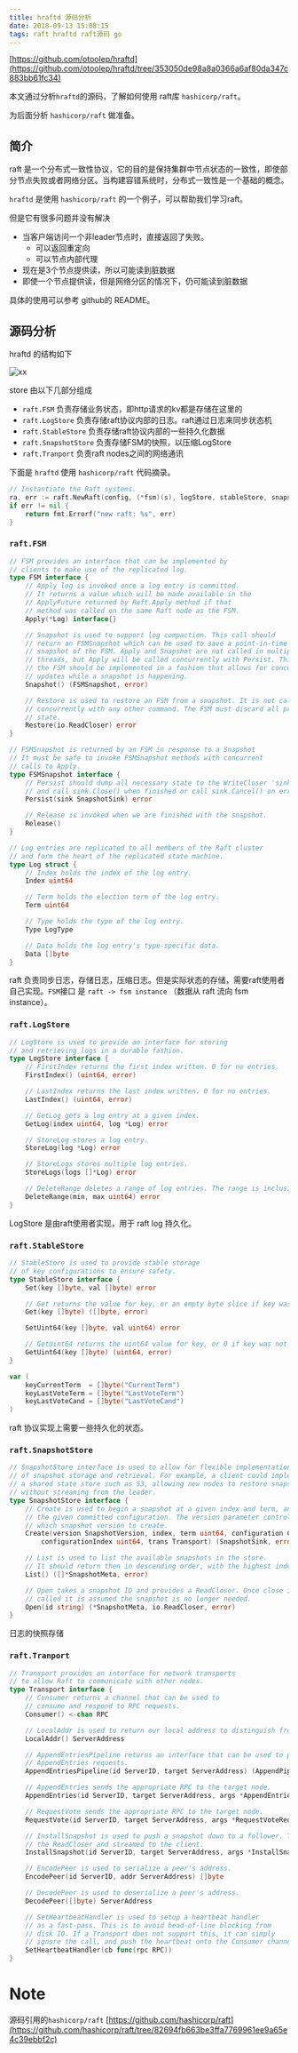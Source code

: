 ```yaml
---
title: hraftd 源码分析
date: 2018-09-13 15:08:15
tags: raft hraftd raft源码 go
---
```


[https://github.com/otoolep/hraftd](https://github.com/otoolep/hraftd/tree/353050de98a8a0366a6af80da347c883bb61fc34)

本文通过分析`hraftd`的源码，了解如何使用 raft库 `hashicorp/raft`。

为后面分析 `hashicorp/raft` 做准备。

## 简介

raft 是一个分布式一致性协议，它的目的是保持集群中节点状态的一致性，即使部分节点失败或者网络分区。当构建容错系统时，分布式一致性是一个基础的概念。

`hraftd` 是使用 `hashicorp/raft` 的一个例子，可以帮助我们学习raft。

但是它有很多问题并没有解决
- 当客户端访问一个非leader节点时，直接返回了失败。
	- 可以返回重定向
	- 可以节点内部代理
- 现在是3个节点提供读，所以可能读到脏数据
- 即使一个节点提供读，但是网络分区的情况下，仍可能读到脏数据

具体的使用可以参考 github的 README。

## 源码分析

hraftd 的结构如下

![xx](./hraftd_arch.png)

store 由以下几部分组成
- `raft.FSM` 负责存储业务状态，即http请求的kv都是存储在这里的
- `raft.LogStore` 负责存储raft协议内部的日志。raft通过日志来同步状态机
- `raft.StableStore` 负责存储raft协议内部的一些持久化数据
- `raft.SnapshotStore` 负责存储FSM的快照，以压缩LogStore
- `raft.Tranport` 负责raft nodes之间的网络通讯

下面是 `hraftd` 使用 `hashicorp/raft` 代码摘录。
```go
// Instantiate the Raft systems.
ra, err := raft.NewRaft(config, (*fsm)(s), logStore, stableStore, snapshots, transport)
if err != nil {
	return fmt.Errorf("new raft: %s", err)
}
```

### `raft.FSM`

```go
// FSM provides an interface that can be implemented by
// clients to make use of the replicated log.
type FSM interface {
	// Apply log is invoked once a log entry is committed.
	// It returns a value which will be made available in the
	// ApplyFuture returned by Raft.Apply method if that
	// method was called on the same Raft node as the FSM.
	Apply(*Log) interface{}

	// Snapshot is used to support log compaction. This call should
	// return an FSMSnapshot which can be used to save a point-in-time
	// snapshot of the FSM. Apply and Snapshot are not called in multiple
	// threads, but Apply will be called concurrently with Persist. This means
	// the FSM should be implemented in a fashion that allows for concurrent
	// updates while a snapshot is happening.
	Snapshot() (FSMSnapshot, error)

	// Restore is used to restore an FSM from a snapshot. It is not called
	// concurrently with any other command. The FSM must discard all previous
	// state.
	Restore(io.ReadCloser) error
}

// FSMSnapshot is returned by an FSM in response to a Snapshot
// It must be safe to invoke FSMSnapshot methods with concurrent
// calls to Apply.
type FSMSnapshot interface {
	// Persist should dump all necessary state to the WriteCloser 'sink',
	// and call sink.Close() when finished or call sink.Cancel() on error.
	Persist(sink SnapshotSink) error

	// Release is invoked when we are finished with the snapshot.
	Release()
}

// Log entries are replicated to all members of the Raft cluster
// and form the heart of the replicated state machine.
type Log struct {
	// Index holds the index of the log entry.
	Index uint64

	// Term holds the election term of the log entry.
	Term uint64

	// Type holds the type of the log entry.
	Type LogType

	// Data holds the log entry's type-specific data.
	Data []byte
}
```

raft 负责同步日志，存储日志，压缩日志。但是实际状态的存储，需要raft使用者自己实现。`FSM`接口 是 `raft -> fsm instance` （数据从 raft 流向 fsm instance）。

### `raft.LogStore`

```go
// LogStore is used to provide an interface for storing
// and retrieving logs in a durable fashion.
type LogStore interface {
	// FirstIndex returns the first index written. 0 for no entries.
	FirstIndex() (uint64, error)

	// LastIndex returns the last index written. 0 for no entries.
	LastIndex() (uint64, error)

	// GetLog gets a log entry at a given index.
	GetLog(index uint64, log *Log) error

	// StoreLog stores a log entry.
	StoreLog(log *Log) error

	// StoreLogs stores multiple log entries.
	StoreLogs(logs []*Log) error

	// DeleteRange deletes a range of log entries. The range is inclusive.
	DeleteRange(min, max uint64) error
}
```

LogStore 是由raft使用者实现，用于 raft log 持久化。

### `raft.StableStore`

```go
// StableStore is used to provide stable storage
// of key configurations to ensure safety.
type StableStore interface {
	Set(key []byte, val []byte) error

	// Get returns the value for key, or an empty byte slice if key was not found.
	Get(key []byte) ([]byte, error)

	SetUint64(key []byte, val uint64) error

	// GetUint64 returns the uint64 value for key, or 0 if key was not found.
	GetUint64(key []byte) (uint64, error)
}

var (
	keyCurrentTerm  = []byte("CurrentTerm")
	keyLastVoteTerm = []byte("LastVoteTerm")
	keyLastVoteCand = []byte("LastVoteCand")
)
```

raft 协议实现上需要一些持久化的状态。

### `raft.SnapshotStore`

```go
// SnapshotStore interface is used to allow for flexible implementations
// of snapshot storage and retrieval. For example, a client could implement
// a shared state store such as S3, allowing new nodes to restore snapshots
// without streaming from the leader.
type SnapshotStore interface {
	// Create is used to begin a snapshot at a given index and term, and with
	// the given committed configuration. The version parameter controls
	// which snapshot version to create.
	Create(version SnapshotVersion, index, term uint64, configuration Configuration,
		configurationIndex uint64, trans Transport) (SnapshotSink, error)

	// List is used to list the available snapshots in the store.
	// It should return then in descending order, with the highest index first.
	List() ([]*SnapshotMeta, error)

	// Open takes a snapshot ID and provides a ReadCloser. Once close is
	// called it is assumed the snapshot is no longer needed.
	Open(id string) (*SnapshotMeta, io.ReadCloser, error)
}
```

日志的快照存储

### `raft.Tranport`

```go
// Transport provides an interface for network transports
// to allow Raft to communicate with other nodes.
type Transport interface {
	// Consumer returns a channel that can be used to
	// consume and respond to RPC requests.
	Consumer() <-chan RPC

	// LocalAddr is used to return our local address to distinguish from our peers.
	LocalAddr() ServerAddress

	// AppendEntriesPipeline returns an interface that can be used to pipeline
	// AppendEntries requests.
	AppendEntriesPipeline(id ServerID, target ServerAddress) (AppendPipeline, error)

	// AppendEntries sends the appropriate RPC to the target node.
	AppendEntries(id ServerID, target ServerAddress, args *AppendEntriesRequest, resp *AppendEntriesResponse) error

	// RequestVote sends the appropriate RPC to the target node.
	RequestVote(id ServerID, target ServerAddress, args *RequestVoteRequest, resp *RequestVoteResponse) error

	// InstallSnapshot is used to push a snapshot down to a follower. The data is read from
	// the ReadCloser and streamed to the client.
	InstallSnapshot(id ServerID, target ServerAddress, args *InstallSnapshotRequest, resp *InstallSnapshotResponse, data io.Reader) error

	// EncodePeer is used to serialize a peer's address.
	EncodePeer(id ServerID, addr ServerAddress) []byte

	// DecodePeer is used to deserialize a peer's address.
	DecodePeer([]byte) ServerAddress

	// SetHeartbeatHandler is used to setup a heartbeat handler
	// as a fast-pass. This is to avoid head-of-line blocking from
	// disk IO. If a Transport does not support this, it can simply
	// ignore the call, and push the heartbeat onto the Consumer channel.
	SetHeartbeatHandler(cb func(rpc RPC))
}
```

# Note

源码引用的`hashicorp/raft`
[https://github.com/hashicorp/raft](https://github.com/hashicorp/raft/tree/82694fb663be3ffa7769961ee9a65e4c39ebbf2c)
